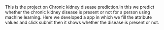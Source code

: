 This is the project on Chronic kidney disease prediction.In this we predict whether the chronic kidney disease is present or not for a person using machine learning.
Here we developed a app in which we fill the attribute values and click submit then it shows whether the disease is present or not. 